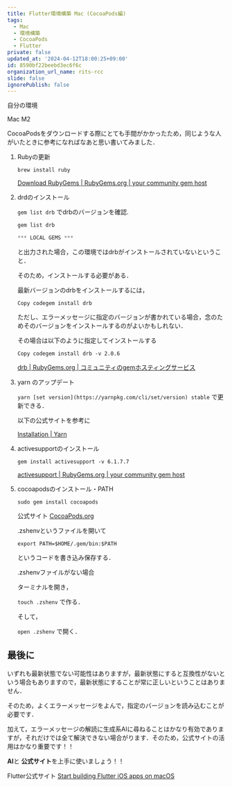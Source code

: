 ```yaml
---
title: Flutter環境構築 Mac (CocoaPods編)
tags:
  - Mac
  - 環境構築
  - CocoaPods
  - Flutter
private: false
updated_at: '2024-04-12T18:00:25+09:00'
id: 8590bf22beebd3ec6f6c
organization_url_name: rits-rcc
slide: false
ignorePublish: false
---
```

自分の環境

Mac M2

CocoaPodsをダウンロードする際にとても手間がかかったため，同じような人がいたときに参考になればなあと思い書いてみました．

1. Rubyの更新
    
    `brew install ruby` 
    
    [Download RubyGems | RubyGems.org | your community gem host](https://rubygems.org/pages/download)
    
2. drdのインストール
    
    `gem list drb` でdrbのバージョンを確認.
    
    ```jsx
    gem list drb
    
    *** LOCAL GEMS ***
    ```
    
    と出力された場合，この環境ではdrbがインストールされていないということ．
    
    そのため，インストールする必要がある．
    
    最新バージョンのdrbをインストールするには，
    
    ```
    Copy codegem install drb
    
    ```
    
    ただし、エラーメッセージに指定のバージョンが書かれている場合，念のためそのバージョンをインストールするのがよいかもしれない．
    
    その場合は以下のように指定してインストールする
    
    ```
    Copy codegem install drb -v 2.0.6
    ```
    
    [drb | RubyGems.org | コミュニティのgemホスティングサービス](https://rubygems.org/gems/drb?locale=ja)
    
3. yarn のアップデート
    
    `yarn [set version](https://yarnpkg.com/cli/set/version) stable` で更新できる．
    
    以下の公式サイトを参考に
    
    [Installation | Yarn](https://yarnpkg.com/getting-started/install)
    
4. activesupportのインストール
    
    `gem install activesupport -v 6.1.7.7` 
    
    [activesupport | RubyGems.org | your community gem host](https://rubygems.org/gems/activesupport)
    
5. cocoapodsのインストール・PATH
    
    `sudo gem install cocoapods`

    公式サイト
    [CocoaPods.org](https://guides.cocoapods.org/using/getting-started.html#getting-started)
    
    .zshenvというファイルを開いて
    
    `export PATH=$HOME/.gem/bin:$PATH`
    
    というコードを書き込み保存する．
    
    .zshenvファイルがない場合
    
    ターミナルを開き，
    
    `touch .zshenv` で作る．
    
    そして，
    
    `open .zshenv` で開く．
    

## 最後に

いずれも最新状態でない可能性はありますが，最新状態にすると互換性がないという場合もありますので，最新状態にすることが常に正しいということはありません．

そのため，よくエラーメッセージをよんで，指定のバージョンを読み込むことが必要です．

加えて，エラーメッセージの解読に生成系AIに尋ねることはかなり有効でありますが，それだけでは全て解決できない場合がります．そのため，公式サイトの活用はかなり重要です！！

**AI**と **公式サイト**を上手に使いましょう！！

Flutter公式サイト
[Start building Flutter iOS apps on macOS](https://docs.flutter.dev/get-started/install/macos/mobile-ios?tab=download)
